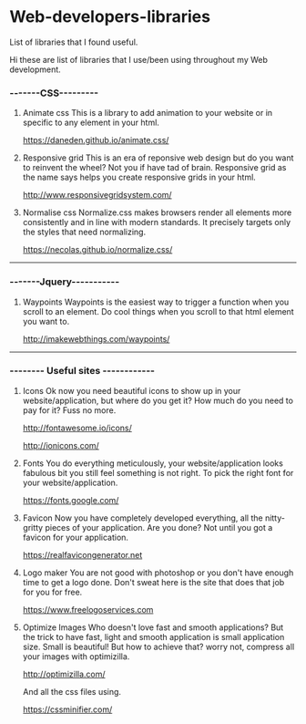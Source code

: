 # Web-developers-libraries
List of libraries that I found useful.


Hi these are list of libraries that I use/been using throughout my Web development.

### -------CSS---------
1. Animate css
	This is a library to add animation to your website or in specific to any element in your html. 
	
	https://daneden.github.io/animate.css/


2. Responsive grid
	This is an era of reponsive web design but do you want to reinvent the wheel? Not you if have tad of brain.
	Responsive grid as the name says helps you create responsive grids in your html.
	
	http://www.responsivegridsystem.com/


3. Normalise css
	Normalize.css makes browsers render all elements more consistently and in line with modern standards.
        It precisely targets only the styles that need normalizing.

	https://necolas.github.io/normalize.css/

----------------------


### -------Jquery-----------

1. Waypoints 
	Waypoints is the easiest way to trigger a function when you scroll to an element. Do cool things when you scroll to that html element you want to. 
	
	http://imakewebthings.com/waypoints/



----------------------

### -------- Useful sites ------------
	
1. Icons
	Ok now you need beautiful icons to show up in your website/application, but where do you get it? How much do you need to pay for it?
	Fuss no more.
	
	http://fontawesome.io/icons/
	
	
	http://ionicons.com/

2. Fonts 
	You do everything meticulously, your website/application looks fabulous bit you still feel something is not right.
	To pick the right font for your website/application.
	
	https://fonts.google.com/


3. Favicon
	Now you have completely developed everything, all the nitty-gritty pieces of your application. Are you done? Not until you got a favicon for your application.

	https://realfavicongenerator.net


4. Logo maker
	You are not good with photoshop or you don't have enough time to get a logo done. Don't sweat here is the site that does that job for you for free.
	
	https://www.freelogoservices.com
	

5. Optimize Images
	Who doesn't love fast and smooth applications? But the trick to have fast, light and smooth application is small application size. Small is beautiful! But how to achieve that? worry not, compress all your images with optimizilla.
	
	http://optimizilla.com/
	
	And all the css files using.

	https://cssminifier.com/

